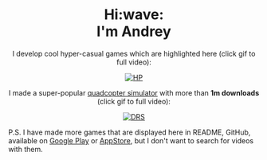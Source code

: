 <h1 align='center'> Hi:wave:<br>I'm Andrey</h1>

<p align="center">I develop cool hyper-casual games which are highlighted here (click gif to full video): </p>

[<p align="center"> ![HP](https://user-images.githubusercontent.com/60381511/114937509-8a4af680-9e46-11eb-926e-a978472ccaef.gif) </p>](https://youtu.be/Yg6Ysy-HjBU)

<div align="center">
  
I made a super-popular [quadcopter simulator](https://play.google.com/store/apps/details?id=com.AndreyMelnikov.DroneRacingSimulator) with more than **1m downloads** (click gif to full video):

</div>

[<p align="center"> ![DRS](https://user-images.githubusercontent.com/60381511/114938452-cc286c80-9e47-11eb-828d-bee0f50b2ec2.gif) </p>](https://www.youtube.com/watch?v=uWk1OnaZYBM&ab_channel=AndreyMelnikov)

<p align="center">
  
P.S. I have made more games that are displayed here in README, GitHub, available on [Google Play](https://play.google.com/store/apps/dev?id=5581031155927747193) or [AppStore](https://apps.apple.com/us/developer/andrey-melnikov/id1462193489), but I don't want to search for videos with them.

</p>
